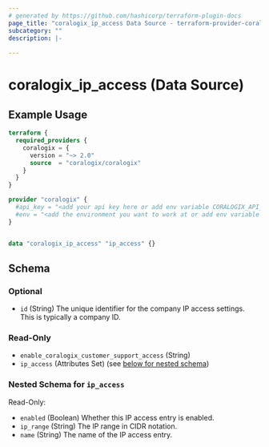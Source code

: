 ```yaml
---
# generated by https://github.com/hashicorp/terraform-plugin-docs
page_title: "coralogix_ip_access Data Source - terraform-provider-coralogix"
subcategory: ""
description: |-
  
---
```


# coralogix_ip_access (Data Source)



## Example Usage

```terraform
terraform {
  required_providers {
    coralogix = {
      version = "~> 2.0"
      source  = "coralogix/coralogix"
    }
  }
}

provider "coralogix" {
  #api_key = "<add your api key here or add env variable CORALOGIX_API_KEY>"
  #env = "<add the environment you want to work at or add env variable CORALOGIX_ENV>"
}


data "coralogix_ip_access" "ip_access" {}
```

<!-- schema generated by tfplugindocs -->
## Schema

### Optional

- `id` (String) The unique identifier for the company IP access settings. This is typically a company ID.

### Read-Only

- `enable_coralogix_customer_support_access` (String)
- `ip_access` (Attributes Set) (see [below for nested schema](#nestedatt--ip_access))

<a id="nestedatt--ip_access"></a>
### Nested Schema for `ip_access`

Read-Only:

- `enabled` (Boolean) Whether this IP access entry is enabled.
- `ip_range` (String) The IP range in CIDR notation.
- `name` (String) The name of the IP access entry.
